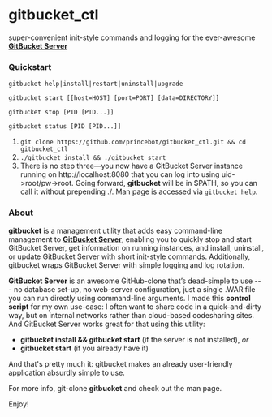 # gitbucket_ctl
super-convenient init-style commands and logging for the ever-awesome **[GitBucket Server](https://github.com/takezoe/gitbucket)**

### Quickstart

```
gitbucket help|install|restart|uninstall|upgrade

gitbucket start [[host=HOST] [port=PORT] [data=DIRECTORY]]

gitbucket stop [PID [PID...]]

gitbucket status [PID [PID...]]
```

1. `git clone https://github.com/princebot/gitbucket_ctl.git && cd gitbucket_ctl`
2. `./gitbucket install && ./gitbucket start`
3. There is no step three—you now have a GitBucket Server instance running on http://localhost:8080 that you can log into using uid->root/pw->root. Going forward, **gitbucket** will be in $PATH, so you can call it without prepending ./. Man page is accessed via `gitbucket help`.

### About

**gitbucket**  is  a  management  utility  that adds easy command-line management to **[GitBucket Server](https://github.com/takezoe/gitbucket)**, enabling you to quickly stop and start GitBucket
Server, get information on running instances, and install, uninstall, or update GitBucket Server with short init-style commands. Additionally, gitbucket wraps GitBucket Server with simple logging and log rotation.

**GitBucket  Server** is an awesome GitHub-clone that’s dead-simple to use --- no database set-up, no web-server
configuration, just a single .WAR file you can run directly using command-line arguments. I made this **control script** for my own use-case: I often want to share code in a quick-and-dirty way, but on internal networks rather than cloud-based codesharing sites. And GitBucket Server works great for that using this utility:

* **gitbucket install && gitbucket start** (if the server is not installed), *or*
* **gitbucket start** (if you already have it)

And that's pretty much it: gitbucket makes an already user-friendly application absurdly simple to use.

For more info, git-clone **gitbucket** and check out the man page.

Enjoy!
